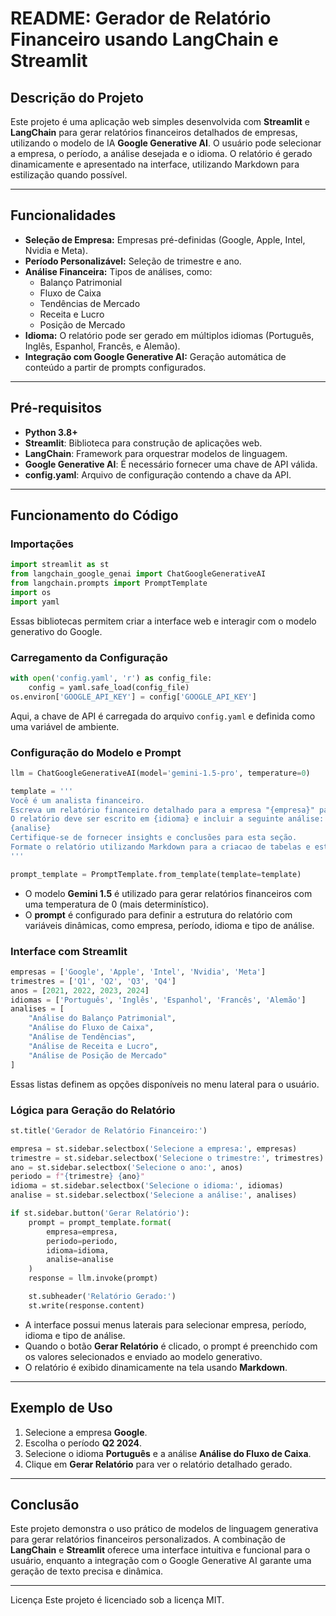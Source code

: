 # README: Gerador de Relatório Financeiro usando LangChain e Streamlit

## Descrição do Projeto
Este projeto é uma aplicação web simples desenvolvida com **Streamlit** e **LangChain** para gerar relatórios financeiros detalhados de empresas, utilizando o modelo de IA **Google Generative AI**. O usuário pode selecionar a empresa, o período, a análise desejada e o idioma. O relatório é gerado dinamicamente e apresentado na interface, utilizando Markdown para estilização quando possível.

---

## Funcionalidades
- **Seleção de Empresa:** Empresas pré-definidas (Google, Apple, Intel, Nvidia e Meta).
- **Período Personalizável:** Seleção de trimestre e ano.
- **Análise Financeira:** Tipos de análises, como:
  - Balanço Patrimonial
  - Fluxo de Caixa
  - Tendências de Mercado
  - Receita e Lucro
  - Posição de Mercado
- **Idioma:** O relatório pode ser gerado em múltiplos idiomas (Português, Inglês, Espanhol, Francês, e Alemão).
- **Integração com Google Generative AI:** Geração automática de conteúdo a partir de prompts configurados.

---

## Pré-requisitos
- **Python 3.8+**
- **Streamlit**: Biblioteca para construção de aplicações web.
- **LangChain**: Framework para orquestrar modelos de linguagem.
- **Google Generative AI**: É necessário fornecer uma chave de API válida.
- **config.yaml**: Arquivo de configuração contendo a chave da API.
---

## Funcionamento do Código

### Importações
```python
import streamlit as st
from langchain_google_genai import ChatGoogleGenerativeAI
from langchain.prompts import PromptTemplate
import os
import yaml
```
Essas bibliotecas permitem criar a interface web e interagir com o modelo generativo do Google.

### Carregamento da Configuração
```python
with open('config.yaml', 'r') as config_file:
    config = yaml.safe_load(config_file)
os.environ['GOOGLE_API_KEY'] = config['GOOGLE_API_KEY']
```
Aqui, a chave de API é carregada do arquivo `config.yaml` e definida como uma variável de ambiente.

### Configuração do Modelo e Prompt
```python
llm = ChatGoogleGenerativeAI(model='gemini-1.5-pro', temperature=0)

template = '''
Você é um analista financeiro.
Escreva um relatório financeiro detalhado para a empresa "{empresa}" para o período {periodo}.
O relatório deve ser escrito em {idioma} e incluir a seguinte análise:
{analise}
Certifique-se de fornecer insights e conclusões para esta seção.
Formate o relatório utilizando Markdown para a criacao de tabelas e estilização quando possível.
'''

prompt_template = PromptTemplate.from_template(template=template)
```
- O modelo **Gemini 1.5** é utilizado para gerar relatórios financeiros com uma temperatura de 0 (mais determinístico).  
- O **prompt** é configurado para definir a estrutura do relatório com variáveis dinâmicas, como empresa, período, idioma e tipo de análise.

### Interface com Streamlit
```python
empresas = ['Google', 'Apple', 'Intel', 'Nvidia', 'Meta']
trimestres = ['Q1', 'Q2', 'Q3', 'Q4']
anos = [2021, 2022, 2023, 2024]
idiomas = ['Português', 'Inglês', 'Espanhol', 'Francês', 'Alemão']
analises = [
    "Análise do Balanço Patrimonial",
    "Análise do Fluxo de Caixa",
    "Análise de Tendências",
    "Análise de Receita e Lucro",
    "Análise de Posição de Mercado"
]
```
Essas listas definem as opções disponíveis no menu lateral para o usuário.

### Lógica para Geração do Relatório
```python
st.title('Gerador de Relatório Financeiro:')

empresa = st.sidebar.selectbox('Selecione a empresa:', empresas)
trimestre = st.sidebar.selectbox('Selecione o trimestre:', trimestres)
ano = st.sidebar.selectbox('Selecione o ano:', anos)
periodo = f"{trimestre} {ano}"
idioma = st.sidebar.selectbox('Selecione o idioma:', idiomas)
analise = st.sidebar.selectbox('Selecione a análise:', analises)

if st.sidebar.button('Gerar Relatório'):
    prompt = prompt_template.format(
        empresa=empresa,
        periodo=periodo,
        idioma=idioma,
        analise=analise
    )
    response = llm.invoke(prompt)

    st.subheader('Relatório Gerado:')
    st.write(response.content)
```
- A interface possui menus laterais para selecionar empresa, período, idioma e tipo de análise.  
- Quando o botão **Gerar Relatório** é clicado, o prompt é preenchido com os valores selecionados e enviado ao modelo generativo.  
- O relatório é exibido dinamicamente na tela usando **Markdown**.

---

## Exemplo de Uso
1. Selecione a empresa **Google**.
2. Escolha o período **Q2 2024**.
3. Selecione o idioma **Português** e a análise **Análise do Fluxo de Caixa**.
4. Clique em **Gerar Relatório** para ver o relatório detalhado gerado.

---

## Conclusão
Este projeto demonstra o uso prático de modelos de linguagem generativa para gerar relatórios financeiros personalizados. A combinação de **LangChain** e **Streamlit** oferece uma interface intuitiva e funcional para o usuário, enquanto a integração com o Google Generative AI garante uma geração de texto precisa e dinâmica.

---

Licença
Este projeto é licenciado sob a licença MIT.

